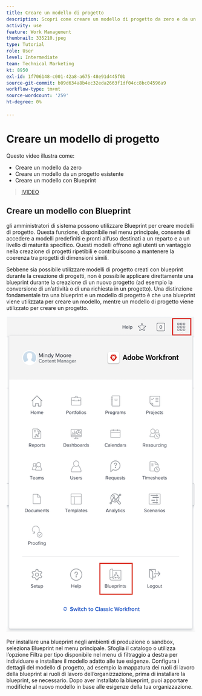 ```yaml
---
title: Creare un modello di progetto
description: Scopri come creare un modello di progetto da zero e da un modello esistente.
activity: use
feature: Work Management
thumbnail: 335210.jpeg
type: Tutorial
role: User
level: Intermediate
team: Technical Marketing
kt: 8950
exl-id: 1f706148-c001-42a8-a675-48e91d445f0b
source-git-commit: b09d634a8b4ec32eda2663f1df04cc8bc04596a9
workflow-type: tm+mt
source-wordcount: '259'
ht-degree: 0%

---
```


# Creare un modello di progetto

Questo video illustra come:

* Creare un modello da zero
* Creare un modello da un progetto esistente
* Creare un modello con Blueprint

>[!VIDEO](https://video.tv.adobe.com/v/335210/?quality=12)

## Creare un modello con Blueprint

gli amministratori di sistema possono utilizzare Blueprint per creare modelli di progetto. Questa funzione, disponibile nel menu principale, consente di accedere a modelli predefiniti e pronti all’uso destinati a un reparto e a un livello di maturità specifico. Questi modelli offrono agli utenti un vantaggio nella creazione di progetti ripetibili e contribuiscono a mantenere la coerenza tra progetti di dimensioni simili.

Sebbene sia possibile utilizzare modelli di progetto creati con blueprint durante la creazione di progetti, non è possibile applicare direttamente una blueprint durante la creazione di un nuovo progetto (ad esempio la conversione di un’attività o di una richiesta in un progetto). Una distinzione fondamentale tra una blueprint e un modello di progetto è che una blueprint viene utilizzata per creare un modello, mentre un modello di progetto viene utilizzato per creare un progetto.

![Blueprint nel menu principale](assets/pt-blueprints-01.png)

Per installare una blueprint negli ambienti di produzione o sandbox, seleziona Blueprint nel menu principale. Sfoglia il catalogo o utilizza l’opzione Filtra per tipo disponibile nel menu di filtraggio a destra per individuare e installare il modello adatto alle tue esigenze. Configura i dettagli del modello di progetto, ad esempio la mappatura dei ruoli di lavoro della blueprint ai ruoli di lavoro dell’organizzazione, prima di installare la blueprint, se necessario. Dopo aver installato la blueprint, puoi apportare modifiche al nuovo modello in base alle esigenze della tua organizzazione.
